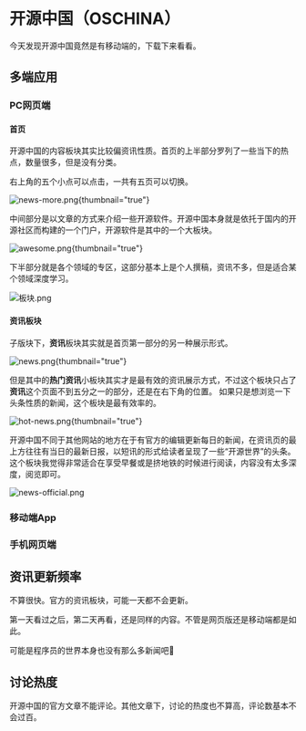 # 开源中国（OSCHINA）

今天发现开源中国竟然是有移动端的，下载下来看看。

## 多端应用

### PC网页端

#### 首页

开源中国的内容板块其实比较偏资讯性质。首页的上半部分罗列了一些当下的热点，数量很多，但是没有分类。

右上角的五个小点可以点击，一共有五页可以切换。

![news-more.png](news-more.png){thumbnail="true"}

中间部分是以文章的方式来介绍一些开源软件。开源中国本身就是依托于国内的开源社区而构建的一个门户，开源软件是其中的一个大板块。

![awesome.png](awesome.png){thumbnail="true"}

下半部分就是各个领域的专区，这部分基本上是个人撰稿，资讯不多，但是适合某个领域深度学习。

![板块.png](板块.png)

#### 资讯板块

子版块下，**资讯**板块其实就是首页第一部分的另一种展示形式。

![news.png](news.png){thumbnail="true"}

但是其中的**热门资讯**小板块其实才是最有效的资讯展示方式，不过这个板块只占了**资讯**这个页面不到五分之一的部分，还是在右下角的位置。
如果只是想浏览一下头条性质的新闻，这个板块是最有效率的。

![hot-news.png](hot-news.png){thumbnail="true"}

开源中国不同于其他网站的地方在于有官方的编辑更新每日的新闻，在资讯页的最上方往往有当日的最新日报，以短讯的形式给读者呈现了一些“开源世界”的头条。
这个板块我觉得非常适合在享受早餐或是挤地铁的时候进行阅读，内容没有太多深度，阅览即可。

![news-official.png](news-official.png)

### 移动端App

### 手机网页端

## 资讯更新频率

不算很快。官方的资讯板块，可能一天都不会更新。

第一天看过之后，第二天再看，还是同样的内容。不管是网页版还是移动端都是如此。

可能是程序员的世界本身也没有那么多新闻吧🤔

## 讨论热度

开源中国的官方文章不能评论。其他文章下，讨论的热度也不算高，评论数基本不会过百。